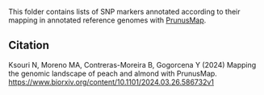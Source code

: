 
This folder contains lists of SNP markers annotated according to their mapping in annotated reference genomes
with [PrunusMap](https://prunusmap.eead.csic.es).

## Citation

Ksouri N, Moreno MA, Contreras-Moreira B, Gogorcena Y (2024) Mapping the genomic landscape of peach and almond with PrunusMap. https://www.biorxiv.org/content/10.1101/2024.03.26.586732v1

